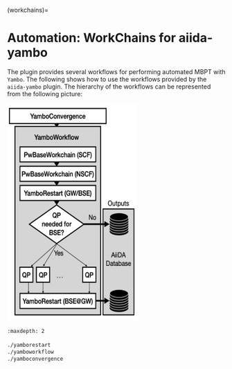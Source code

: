 (workchains)=

# Automation: WorkChains for aiida-yambo

The plugin provides several workflows for performing automated MBPT with `Yambo`.
The following shows how to use the workflows provided by the `aiida-yambo` plugin.
The hierarchy of the workflows can be represented from the following picture: 

<img src="./images/Flow_plugin.png" alt="plugin-hierarchy" width="300" height="500">

```{toctree}
:maxdepth: 2

./yamborestart
./yamboworkflow
./yamboconvergence
```